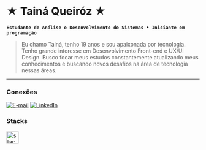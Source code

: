 # ★ Tainá Queiróz ★

**`Estudante de Análise e Desenvolvimento de Sistemas • Iniciante em programação`**

>Eu chamo Tainá, tenho 19 anos e sou apaixonada por tecnologia. Tenho grande interesse em Desenvolvimento Front-end e UX/Ui Design. Busco focar meus estudos constantemente atualizando meus conhecimentos e buscando novos desafios na área de tecnologia nessas áreas. 
  
---
<div>
<h3>Conexões </h3>

[![E-mail](https://img.shields.io/badge/-Email-000?style=for-the-badge&logo=microsoft-outlook&logoColor=c75b5bcolor:FFF)](mailto:tainaqueiroz.orc@gmail.com@gmail.com)
[![LinkedIn](https://img.shields.io/badge/-LinkedIn-000?style=for-the-badge&logo=linkedin&logoColor=c75b5bcolor:FFF)](https://www.linkedin.com/in/taiqrz/)
</div>

<h3>Stacks</h3>

<div>
      <a href="https://skillicons.dev">
        <img src="https://skillicons.dev/icons?i=js,html,css,git,vscode,figma" alt="stacks" height="32">
      </a>
    </div>
  
